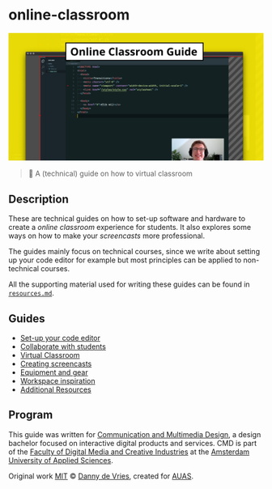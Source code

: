 # online-classroom

![GitHub Banner](github-banner.jpg)

> 📖 A (technical) guide on how to virtual classroom

## Description

These are technical guides on how to set-up software and hardware to create a _online classroom_ experience for students. It also explores some ways on how to make your _screencasts_ more professional.

The guides mainly focus on technical courses, since we write about setting up your code editor for example but most principles can be applied to non-technical courses.

All the supporting material used for writing these guides can be found in [`resources.md`](/resources.md).

## Guides

- [Set-up your code editor](guides/editor.md)
- [Collaborate with students](/guides/share.md)
- [Virtual Classroom](/guides/classroom.md)
- [Creating screencasts](/guides/screencasts.md)
- [Equipment and gear](/guides/gear.md)
- [Workspace inspiration](/guides/workspace.md)
- [Additional Resources](/guides/resources.md)

## Program

This guide was written for [Communication and Multimedia Design][bachelor], a
design bachelor focused on interactive digital products and services. CMD is
part of the [Faculty of Digital Media and Creative Industries][faculty] at the
[Amsterdam University of Applied Sciences][university].

Original work [MIT](license) © [Danny de Vries](https://www.github.com/dandevri), created for [AUAS](https://www.amsterdamuas.com/).

[bachelor]: https://www.cmd-amsterdam.nl/english/
[faculty]: https://www.amsterdamuas.com/faculty/fdmci/faculty-of-digital-media-and-creative-industries.html
[university]: https://www.amsterdamuas.com
